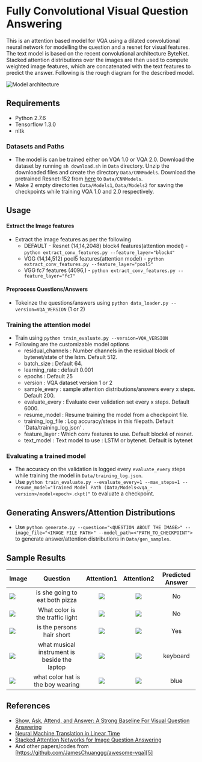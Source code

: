 # Fully Convolutional Visual Question Answering
This is an attention based model for VQA using a dilated convolutional neural network for modelling the question and a resnet for visual features. The text model is based on the recent convolutional architecture ByteNet. Stacked attention distributions over the images are then used to compute weighted image features, which are concatenated with the text features to predict the answer. Following is the rough diagram for the described model.

![Model architecture](https://i.imgur.com/HZhC2DE.jpg)

## Requirements
- Python 2.7.6
- Tensorflow 1.3.0
- nltk

### Datasets and Paths
- The model is can be trained either on VQA 1.0 or VQA 2.0. Download the dataset by running ```sh download.sh``` in ```Data``` directory.
Unzip the downloaded files and create the directory ```Data/CNNModels```. Download the pretrained Resnet-152 from [here][1] to ```Data/CNNModels```.
- Make 2 empty directories ```Data/Models1```, ```Data/Models2``` for saving the checkpoints while training VQA 1.0 and 2.0 respectively.

## Usage
#### Extract the Image features
- Extract the image features as per the following
  - DEFAULT - Resnet (14,14,2048) block4 features(attention model) - ```python extract_conv_features.py --feature_layer="block4"```
  - VGG (14,14,512) pool5 features(attention model) -  ```python extract_conv_features.py --feature_layer="pool5"```
  - VGG fc7 features (4096,) - ```python extract_conv_features.py --feature_layer="fc7"```

#### Preprocess Questions/Answers
- Tokeinze the questions/answers using ```python data_loader.py --version=VQA_VERSION``` (1 or 2)

### Training the attention model
- Train using ```python train_evaluate.py --version=VQA_VERSION```
- Following are the customizable model options
  - residual_channels : Number channels in the residual block of bytenet/state of the lstm. Default 512.
  - batch_size : Default 64.
  - learning_rate : default 0.001
  - epochs : Default 25
  - version : VQA dataset version 1 or 2
  - sample_every : sample attention distributions/answers every x steps. Default 200.
  - evaluate_every : Evaluate over validation set every x steps. Default 6000.
  - resume_model : Resume training the model from a checkpoint file.
  - training_log_file : Log accuracy/steps in this filepath. Default 'Data/training_log.json' .
  - feature_layer : Which conv features to use. Default block4 of resnet.
  - text_model : Text model to use : LSTM or bytenet. Default is bytenet
  
### Evaluating a trained model
- The accuracy on the validation is logged every ```evaluate_every``` steps while training the model in ```Data/training_log.json```.
- Use ```python train_evaluate.py --evaluate_every=1 --max_steps=1 --resume_model="Trained Model Path (Data/Models<vqa_-version>/model<epoch>.ckpt)"``` to evaluate a checkpoint.

## Generating Answers/Attention Distributions
- Use ```python generate.py --question="<QUESTION ABOUT THE IMAGE>" --image_file="<IMAGE FILE PATH>" --model_path=<"PATH_TO_CHECKPOINT">``` to generate answer/attention distributions in ```Data/gen_samples```.

## Sample Results
| Image        | Question           | Attention1 |Attention2 | Predicted Answer  |
| ------------- |:-------------:|:-------------:|:-------------:| :-----:|
| ![](https://i.imgur.com/NRxINaq.jpg)|is she going to eat both pizza      | ![](https://i.imgur.com/rxy84Gv.jpg) |![](https://i.imgur.com/fAkQ0VM.jpg) | No |
| ![](https://i.imgur.com/s2jPi0k.jpg)|What color is the traffic light      | ![](https://i.imgur.com/zArjRK0.jpg) |![](https://i.imgur.com/n0qbZst.jpg) | No |
| ![](https://i.imgur.com/ItXZHfK.jpg)|is the persons hair short      | ![](https://i.imgur.com/Upi4VBW.jpg) |![](https://i.imgur.com/xGUurls.jpg) | Yes |
| ![](https://i.imgur.com/LzYcgoS.jpg)|what musical instrument is beside the laptop      | ![](https://i.imgur.com/sjUUi9O.jpg) |![](https://i.imgur.com/QGHtVfk.jpg) | keyboard |
| ![](https://i.imgur.com/wnVqAmd.jpg)|what color hat is the boy wearing      | ![](https://i.imgur.com/yRYlZRe.jpg) |![](https://i.imgur.com/AvtYPvt.jpg) | blue |


## References
- [Show, Ask, Attend, and Answer: A Strong Baseline For Visual Question Answering][2]
- [Neural Machine Translation in Linear Time][3]
- [Stacked Attention Networks for Image Question Answering][4]
- And other papers/codes from [https://github.com/JamesChuanggg/awesome-vqa][5]

[1]:http://download.tensorflow.org/models/resnet_v2_152_2017_04_14.tar.gz
[2]:https://arxiv.org/abs/1704.03162
[3]:https://arxiv.org/abs/1610.10099
[4]:https://arxiv.org/abs/1511.02274
[5]:https://github.com/JamesChuanggg/awesome-vqa
